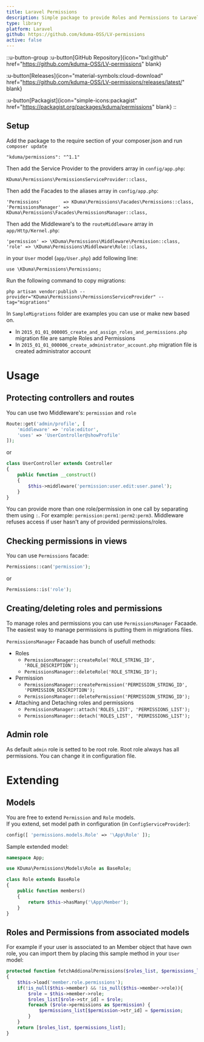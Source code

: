 ```yaml
---
title: Laravel Permissions
description: Simple package to provide Roles and Permissions to Laravel 5.1
type: library
platform: Laravel
github: https://github.com/kduma-OSS/LV-permissions
active: false
---
```


::u-button-group
:u-button[GitHub Repository]{icon="bxl:github" href="https://github.com/kduma-OSS/LV-permissions" blank}

:u-button[Releases]{icon="material-symbols:cloud-download" href="https://github.com/kduma-OSS/LV-permissions/releases/latest/" blank}

:u-button[Packagist]{icon="simple-icons:packagist" href="https://packagist.org/packages/kduma/permissions" blank}
::

## Setup
Add the package to the require section of your composer.json and run `composer update`

    "kduma/permissions": "^1.1"

Then add the Service Provider to the providers array in `config/app.php`:

    KDuma\Permissions\PermissionsServiceProvider::class,

Then add the Facades to the aliases array in `config/app.php`:

    'Permissions'        => KDuma\Permissions\Facades\Permissions::class,
    'PermissionsManager' => KDuma\Permissions\Facades\PermissionsManager::class,

Then add the Middleware's to the `routeMiddleware` array in `app/Http/Kernel.php`:

    'permission' => \KDuma\Permissions\Middleware\Permission::class,
    'role' => \KDuma\Permissions\Middleware\Role::class,

in your `User` model (`app/User.php`) add following line:

    use \KDuma\Permissions\Permissions;


Run the following command to copy migrations:

    php artisan vendor:publish --provider="KDuma\Permissions\PermissionsServiceProvider" --tag="migrations"

In `SampleMigrations` folder are examples you can use or make new based on.

- In `2015_01_01_000005_create_and_assign_roles_and_permissions.php` migration file are sample Roles and Permissions
- In `2015_01_01_000006_create_administrator_account.php` migration file is created administrator account

# Usage
## Protecting controllers and routes
You can use two Middleware's: `permission` and `role`

```php
Route::get('admin/profile', [
    'middleware' => 'role:editor',
    'uses' => 'UserController@showProfile'
]);
```
or

```php
class UserController extends Controller
{
    public function __construct()
    {
        $this->middleware('permission:user.edit:user.panel');
    }
}
```

You can provide more than one role/permission in one call by separating them using `:`. For example: `permission:perm1:perm2:perm3`. Middleware refuses access if user hasn't any of provided permissions/roles.

## Checking permissions in views
You can use `Permissions` facade:
```PHP
Permissions::can('permission');
```
or
```PHP
Permissions::is('role');
```

## Creating/deleting roles and permissions
To manage roles and permissions you can use `PermissionsManager` Facaade.  
The easiest way to manage permissions is putting them in migrations files.

`PermissionsManager` Facaade has bunch of usefull methods:

- Roles
    - `PermissionsManager::createRole('ROLE_STRING_ID', 'ROLE_DESCRIPTION');`
    - `PermissionsManager::deleteRole('ROLE_STRING_ID');`
- Permission
    - `PermissionsManager::createPermission('PERMISSION_STRING_ID', 'PERMISSION_DESCRIPTION');`
    - `PermissionsManager::deletePermission('PERMISSION_STRING_ID');`
- Attaching and Detaching roles and permissions
    - `PermissionsManager::attach('ROLES_LIST', 'PERMISSIONS_LIST');`
    - `PermissionsManager::detach('ROLES_LIST', 'PERMISSIONS_LIST');`


## Admin role
As default `admin` role is setted to be root role. Root role always has all permissions. You can change it in configuration file.






# Extending

## Models

You are free to extend `Permission` and `Role` models.  
If you extend, set model path in configuration (in `ConfigServiceProvider`):

```PHP
config([ 'permissions.models.Role' => '\App\Role' ]);
```

Sample extended model:

```PHP
namespace App;

use KDuma\Permissions\Models\Role as BaseRole;

class Role extends BaseRole
{
    public function members()
    {
        return $this->hasMany('\App\Member');
    }
}
```


## Roles and Permissions from associated models

For example if your user is associated to an Member object that have own role,
you can import them by placing this sample method in your `User` model:

```PHP
protected function fetchAddionalPermissions($roles_list, $permissions_list)
{
    $this->load('member.role.permissions');
    if(!is_null($this->member) && !is_null($this->member->role)){
        $role = $this->member->role;
        $roles_list[$role->str_id] = $role;
        foreach ($role->permissions as $permission) {
            $permissions_list[$permission->str_id] = $permission;
        }
    }
    return [$roles_list, $permissions_list];
}
```